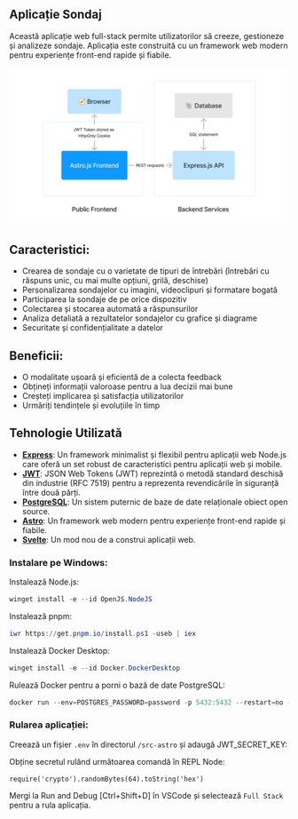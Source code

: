 ## Aplicație Sondaj

Această aplicație web full-stack permite utilizatorilor să creeze, gestioneze și analizeze sondaje. Aplicația este construită cu un framework web modern pentru experiențe front-end rapide și fiabile.

![Arhitectura Software](./arhitectura%20software.png)

## Caracteristici:

- Crearea de sondaje cu o varietate de tipuri de întrebări (întrebări cu răspuns unic, cu mai multe opțiuni, grilă, deschise)
- Personalizarea sondajelor cu imagini, videoclipuri și formatare bogată
- Participarea la sondaje de pe orice dispozitiv
- Colectarea și stocarea automată a răspunsurilor
- Analiza detaliată a rezultatelor sondajelor cu grafice și diagrame
- Securitate și confidențialitate a datelor

## Beneficii:

- O modalitate ușoară și eficientă de a colecta feedback
- Obțineți informații valoroase pentru a lua decizii mai bune
- Creșteți implicarea și satisfacția utilizatorilor
- Urmăriți tendințele și evoluțiile în timp

## Tehnologie Utilizată

- **[Express](https://expressjs.com/)**: Un framework minimalist și flexibil pentru aplicații web Node.js care oferă un set robust de caracteristici pentru aplicații web și mobile.
- **[JWT](https://jwt.io/)**: JSON Web Tokens (JWT) reprezintă o metodă standard deschisă din industrie (RFC 7519) pentru a reprezenta revendicările în siguranță între două părți.
- **[PostgreSQL](https://www.postgresql.org/)**: Un sistem puternic de baze de date relaționale obiect open source.
- **[Astro](https://astro.build/)**: Un framework web modern pentru experiențe front-end rapide și fiabile.
- **[Svelte](https://svelte.dev/)**: Un mod nou de a construi aplicații web.

### Instalare pe Windows:

Instalează Node.js:
```powershell
winget install -e --id OpenJS.NodeJS
```

Instalează pnpm:
```powershell
iwr https://get.pnpm.io/install.ps1 -useb | iex
```
Instalează Docker Desktop:
```powershell
winget install -e --id Docker.DockerDesktop
```

Rulează Docker pentru a porni o bază de date PostgreSQL:
```powershell
docker run --env=POSTGRES_PASSWORD=password -p 5432:5432 --restart=no --runtime=runc -d postgres
```

### Rularea aplicației:

Creează un fișier `.env` în directorul `/src-astro` și adaugă JWT_SECRET_KEY:

Obține secretul rulând următoarea comandă în REPL Node:

```node
require('crypto').randomBytes(64).toString('hex')
```

Mergi la Run and Debug [Ctrl+Shift+D] în VSCode și selectează `Full Stack` pentru a rula aplicația.